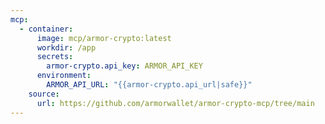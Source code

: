 ```yaml
---
mcp:
  - container:
      image: mcp/armor-crypto:latest
      workdir: /app
      secrets:
        armor-crypto.api_key: ARMOR_API_KEY
      environment:
        ARMOR_API_URL: "{{armor-crypto.api_url|safe}}"
    source:
      url: https://github.com/armorwallet/armor-crypto-mcp/tree/main
---
```


